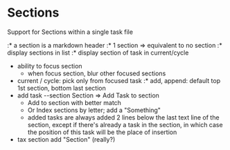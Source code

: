 # Sections

Support for Sections within a single task file

:* a section is a markdown header
:* 1 section => equivalent to no section
:* display sections in list
:* display section of task in current/cycle
* ability to focus section
  * when focus section, blur other focused sections
* current / cycle: pick only from focused task
:* add, append: default top 1st section, bottom last section
* add task --section Section => Add Task to section
  * Add to section with better match
  * Or Index sections by letter; add a "Something"
  * added tasks are always added 2 lines below the last text line of the section, except if there's already a task in the section, in which case the position of this task will be the place of insertion
* tax section add "Section" (really?)